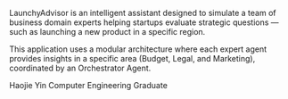 LaunchyAdvisor is an intelligent assistant designed to simulate a team of business domain experts helping startups evaluate strategic questions — such as launching a new product in a specific region.

This application uses a modular architecture where each expert agent provides insights in a specific area (Budget, Legal, and Marketing), coordinated by an Orchestrator Agent.

Haojie Yin
Computer Engineering Graduate
